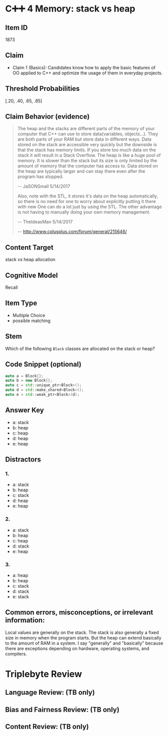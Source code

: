 # C➕➕ 4 Memory: stack vs heap

## Item ID
1873

## Claim
-   Claim 1 (Basics): Candidates know how to apply the basic features of OO applied to C++ and optimize the usage of them in everyday projects.

## Threshold Probabilities
[.20, .40, .65, .85]

## Claim Behavior (evidence)
>  The heap and the stacks are different parts of the memory of your computer that C++ can use to store data(variables, objects...). They are both parts of your RAM but store data in different ways. Data stored on the stack are accessible very quickly but the downside is that the stack has memory limits. If you store too much data on the stack it will result in a Stack Overflow.
> The heap is like a huge pool of memory. It is slower than the stack but its size is only limited by the amount of memory that the computer has access to. Data stored on the heap are typically larger and can stay there even after the program has stopped.
>
> -- JaSONSmall 5/14/2017
>
> Also, note with the STL, it stores it's data on the heap automatically, so there is no need for one to worry about explicitly putting it there with new One can do a lot just by using the STL. The other advantage is not having to manually doing your own memory management.
>
> -- TheIdeasMan 5/14/2017
> 
> -- http://www.cplusplus.com/forum/general/215646/

## Content Target
stack vs heap allocation

## Cognitive Model
Recall

## Item Type
* Multiple Choice
* possible matching

## Stem
Which of the following `Block` classes are allocated on the stack or heap?

## Code Snippet (optional)
```cpp
auto a = Block{};
auto b = new Block{};
auto c = std::unique_ptr<Block>();
auto d = std::make_shared<Block>();
auto e = std::weak_ptr<Block>(d);
```

## Answer Key
* a: stack
* b: heap
* c: heap
* d: heap
* e: heap

## Distractors
### 1.
* a: stack
* b: heap
* c: stack
* d: heap
* e: heap

### 2.
* a: stack
* b: heap
* c: heap
* d: stack
* e: heap

### 3.
* a: heap
* b: heap
* c: stack
* d: stack
* e: stack

## Common errors, misconceptions, or irrelevant information:
Local values are generally on the stack.  The stack is also generally a fixed size in memory when the program starts.  But the heap can extend basically to the amount of RAM in a system.  I say "generally" and "basically" because there are exceptions depending on hardware, operating systems, and compilers.

# Triplebyte Review


## Language Review: (TB only)


## Bias and Fairness Review: (TB only)


## Content Review: (TB only)
